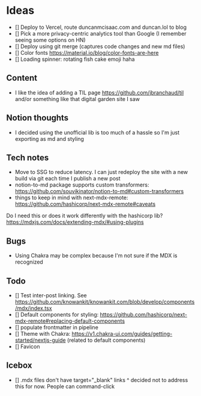 # Ideas

- [] Deploy to Vercel, route duncanmcisaac.com and duncan.lol to blog
- [] Pick a more privacy-centric analytics tool than Google (I remember seeing some options on HN)
- [] Deploy using git merge (captures code changes and new md files)
- [] Color fonts https://material.io/blog/color-fonts-are-here
- [] Loading spinner: rotating fish cake emoji haha

## Content

- I like the idea of adding a TIL page https://github.com/jbranchaud/til and/or something like that digital garden site I saw

## Notion thoughts

- I decided using the unofficial lib is too much of a hassle so I'm just exporting as md and styling

## Tech notes

- Move to SSG to reduce latency. I can just redeploy the site with a new build via git each time I publish a new post
- notion-to-md package supports custom transformers: https://github.com/souvikinator/notion-to-md#custom-transformers
- things to keep in mind with next-mdx-remote: https://github.com/hashicorp/next-mdx-remote#caveats

Do I need this or does it work differently with the hashicorp lib? https://mdxjs.com/docs/extending-mdx/#using-plugins

## Bugs

- Using Chakra may be complex because I'm not sure if the MDX is recognized

## Todo

- [] Test inter-post linking. See https://github.com/knowankit/knowankit.com/blob/develop/components/mdx/index.tsx
- [] Default components for styling: https://github.com/hashicorp/next-mdx-remote#replacing-default-components
- [] populate frontmatter in pipeline
- [] Theme with Chakra: https://v1.chakra-ui.com/guides/getting-started/nextjs-guide (related to default components)
- [] Favicon

## Icebox

- [] .mdx files don't have target="\_blank" links
  ^ decided not to address this for now. People can command-click
